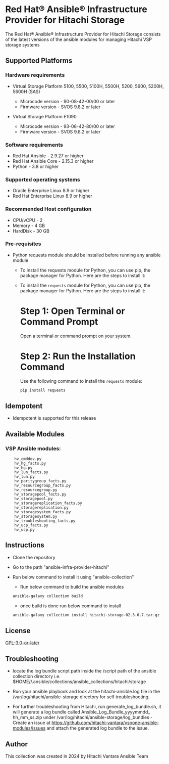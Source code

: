 # Red Hat® Ansible® Infrastructure Provider for Hitachi Storage

The Red Hat® Ansible® Infrastructure Provider for Hitachi Storage consists of the latest versions of the ansible modules for managing Hitachi VSP storage systems 

## Supported Platforms

### Hardware requirements
- Virtual Storage Platform 5100, 5500, 5100H, 5500H, 5200, 5600, 5200H, 5600H (SAS)
    - Microcode version - 90-08-42-00/00 or later
    - Firmware version - SVOS 9.8.2 or later

- Virtual Storage Platform E1090
    - Microcode version - 93-06-42-80/00 or later
    - Firmware version - SVOS 9.8.2 or later

### Software requirements
- Red Hat Ansible - 2.9.27 or higher
- Red Hat Ansible Core - 2.15.3 or higher
- Python - 3.8 or higher

### Supported operating systems
- Oracle Enterprise Linux 8.9 or higher
- Red Hat Enterprise Linux 8.9 or higher

### Recommended Host configuration
- CPU/vCPU - 2
- Memory - 4 GB
- HardDisk - 30 GB

### Pre-requisites

- Python requests module should be installed before running any ansible module

    - To install the requests module for Python, you can use pip, the package manager for Python. Here are the steps to install it:


    - To install the `requests` module for Python, you can use pip, the package manager for Python. Here are the steps to install it:

        # Step 1: Open Terminal or Command Prompt

        Open a terminal or command prompt on your system.

        # Step 2: Run the Installation Command

        Use the following command to install the `requests` module:

        ```bash
        pip install requests
        ```

## Idempotent
- Idempotent is supported for this release

## Available Modules
### VSP Ansible modules:

        hv_cmddev.py
        hv_hg_facts.py
        hv_hg.py
        hv_lun_facts.py
        hv_lun.py
        hv_paritygroup_facts.py
        hv_resourcegroup_facts.py
        hv_resourcegroup.py
        hv_storagepool_facts.py
        hv_storagepool.py
        hv_storagereplication_facts.py
        hv_storagereplication.py
        hv_storagesystem_facts.py
        hv_storagesystem.py
        hv_troubleshooting_facts.py
        hv_ucp_facts.py
        hv_ucp.py

## Instructions
- Clone the repository
- Go to the path "ansible-infra-provider-hitachi"
- Run below command to install it using "ansible-collection"
    - Run below command to build the ansible modules
    
    ``` bash
    ansible-galaxy collection build 
    ```
    - once build is done run below command to install

    ```bash
    ansible-galaxy collection install hitachi-storage-02.3.0.7.tar.gz
    ```

## License
[GPL-3.0-or-later](https://www.gnu.org/licenses/gpl-3.0.en.html)


## Troubleshooting
- locate the log bundle script path inside the /script path of the ansible collection directory
    i.e. $HOME//.ansible/collections/ansible_collections/hitachi/storage

- Run your ansible playbook and look at the hitachi-ansible.log file in the /var/log/hitachi/ansible-storage directory for self troubleshooting.
- For further troubleshooting from Hitachi, run generate_log_bundle.sh,  it will generate a log bundle called Ansible_Log_Bundle_yyyymmdd_ hh_mm_ss.zip under /var/log/hitachi/ansible-storage/log_bundles
      - Create an issue at https://github.com/hitachi-vantara/vspone-ansible-modules/issues and attach the generated log bundle to the issue.
      
## Author

This collection was created in 2024 by Hitachi Vantara Ansible Team